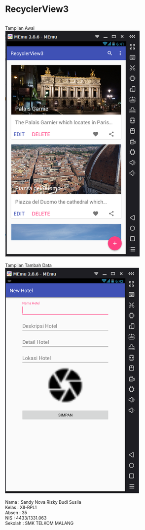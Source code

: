 # RecyclerView3
<br>Tampilan Awal<br>
![RecyclerView 3](https://github.com/SandyRizky/RecyclerView3/blob/master/RecyclerView3-1.PNG)<br>
<br>Tampilan Tambah Data<br>
![RecyclerView 3](https://github.com/SandyRizky/RecyclerView3/blob/master/RecyclerView3-2.PNG)<br>
<br>
Nama : Sandy Nova Rizky Budi Susila<br>
Kelas : XII-RPL1<br>
Absen : 35<br>
NIS : 4433/1331.063<br>
Sekolah : SMK TELKOM MALANG<br>
